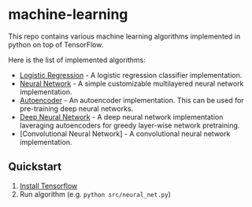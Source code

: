 # machine-learning

This repo contains various machine learning algorithms implemented in python on top of TensorFlow.

Here is the list of implemented algorithms:
 * [Logistic Regression](./src/logistic_regression.py) - A logistic regression classifier implementation.
 * [Neural Network](./src/neural_net.py) - A simple customizable multilayered neural network implementation.
 * [Autoencoder](./src/autoencoder.py) - An autoencoder implementation. This can be used for pre-training deep neural networks.
 * [Deep Neural Network](./src/deep_neural_net.py) - A deep neural network implementation laveraging autoencoders for greedy layer-wise network pretraining.
 * [Convolutional Neural Network] - A convolutional neural network implementation.

## Quickstart

1. [Install Tensorflow](https://www.tensorflow.org/versions/r0.10/get_started/os_setup.html)
2. Run algorithm (e.g. `python src/neural_net.py`)
